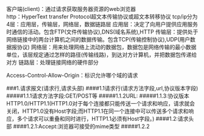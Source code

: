 客户端(client)：通过请求获取服务器资源的web浏览器  
http：HyperText transfer Protocol超文本传输协议或超文本转移协议
tcp/ip分为4层：应用层，传输层，网络层，数据链路层
应用层：决定了向用户提供应用服务时通信的活动。包含FTP(文件传输协议),DNS(域名系统),HTTP
传输层：提供处于网络链接中的两台计算机之间的数据传输。包含TCP(传输控制协议),UDP(用户数据报协议)
网络层：用来处理网络上流动的数据包，数据包是网络传输的最小数据单位，该层规定通过怎样的路径(传输线路)，到达对方计算机，并把数据包传递给对方
链路层：处理链接网络的硬件部分


Access-Control-Allow-Origin：标识允许哪个域的请求







###1.请求报文(请求行,请求头部)
####1.1请求行(请求方法字段,url,协议版本字段)
#####1.1.1请求方法字段:GET/POST等
#####1.1.2URL:
#####1.1.3:协议版本 HTTP1.0/HTTP1.1(HTTP1.0对于每个连接都只能传送一个请求和响应，请求就会关闭，HTTP1.0没有Host字段;而HTTP1.1在同一个连接中可以传送多个请求和响应，多个请求可以重叠和同时进行，HTTP1.1必须有Host字段。)
####1.2:请求头部
####1.2.1:Accept:浏览器可接受的mime类型
#####1.2.2















